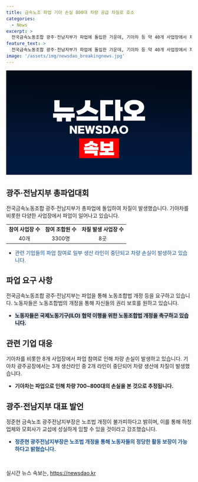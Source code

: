 ```yaml
---
title: 금속노조 파업 기아 손실 800대 차량 공급 차질로 호소
categories:
  - News
excerpt: >
  전국금속노동조합 광주·전남지부가 파업에 돌입한 가운데, 기아차 등 약 40개 사업장에서 차질 발생. 광주지역에서 파업대회 개최하며, 노동조합법 개정을 요구. 3300명이 참여한 파업으로 기아차 광주공장 공정에 영향을 미치며, 700~800대의 손실 예상. 금속노조는 개정으로 하청업체와 모회사의 교섭이 개선될 것을 기대. 현대자동차는 임금교섭 장정합의안 도출로 6년 연속 무분규를 이어가고 있음.
feature_text: >
  전국금속노동조합 광주·전남지부가 파업에 돌입한 가운데, 기아차 등 약 40개 사업장에서 차질 발생. 광주지역에서 파업대회 개최하며, 노동조합법 개정을 요구. 3300명이 참여한 파업으로 기아차 광주공장 공정에 영향을 미치며, 700~800대의 손실 예상. 금속노조는 개정으로 하청업체와 모회사의 교섭이 개선될 것을 기대. 현대자동차는 임금교섭 장정합의안 도출로 6년 연속 무분규를 이어가고 있음.
image: '/assets/img/newsdao_breakingnews.jpg'
---
```


<p><img src="/assets/img/newsdao_breakingnews.jpg" alt="cryptoinkorea 속보" /></p>

<h2 data-ke-size="size26">광주·전남지부 총파업대회</h2>

<p data-ke-size="size16">전국금속노동조합 광주·전남지부가 총파업에 돌입하여 차질이 발생했습니다. 기아차를 비롯한 다양한 사업장에서 파업이 일어나고 있습니다.</p>

<table>
  <tbody>
    <tr>
      <td style="text-align: center; height: 17px;"><b>참여 사업장 수</b></td>
      <td style="text-align: center; height: 17px;"><b>참여 조합원 수</b></td>
      <td style="text-align: center; height: 17px;"><b>차질 발생 사업장 수</b></td>
    </tr>
    <tr>
      <td style="text-align: center; height: 17px;">40개</td>
      <td style="text-align: center; height: 17px;">3300명</td>
      <td style="text-align: center; height: 17px;">8곳</td>
    </tr>
  </tbody>
</table>

<ul>
  <li><span style="color: #1a5490;">관련 기업들의 파업 참여로 일부 생산 라인이 중단되고 차량 손실이 발생하고 있습니다.</span></li>
</ul>

<h2 data-ke-size="size26">파업 요구 사항</h2>

<p data-ke-size="size16">전국금속노동조합 광주·전남지부는 파업을 통해 노동조합법 개정 등을 요구하고 있습니다. 노동자들은 노동조합법의 개정을 통해 자신들의 권리 보호를 원하고 있습니다.</p>

<ul>
  <li><b><span style="background-color: #21538527;">노동자들은 국제노동기구(ILO) 협약 이행을 위한 노동조합법 개정을 촉구하고 있습니다.</span></b></li>
</ul>

<h2 data-ke-size="size26">관련 기업 대응</h2>

<p data-ke-size="size16">기아차를 비롯한 8개 사업장에서 파업 참여로 인해 차량 손실이 발생하고 있습니다. 기아차 광주공장에서는 3개 생산라인 중 2개 라인이 중단되어 차량 생산에 차질이 발생했습니다.</p>

<ul>
  <li><b>기아차는 파업으로 인해 차량 700~800대의 손실을 본 것으로 추정됩니다.</b></li>
</ul>

<h2 data-ke-size="size26">광주·전남지부 대표 발언</h2>

<p data-ke-size="size16">정준현 금속노조 광주전남지부장은 노조법 개정이 불가피하다고 밝히며, 이를 통해 하청업체와 모회사가 교섭에 성실하게 임할 수 있을 것이라고 강조했습니다.</p>

<ul>
  <li><b><span style="color: #1a5490;">정준현 광주전남지부장은 노조법 개정을 통해 노동자들의 정당한 활동 보장이 가능하다고 밝혔습니다.</span></b></li>
</ul>

<p data-ke-size="size16">&nbsp;</p>
실시간 뉴스 속보는, <a href="https://newsdao.kr" rel="dofollow">https://newsdao.kr</a>


